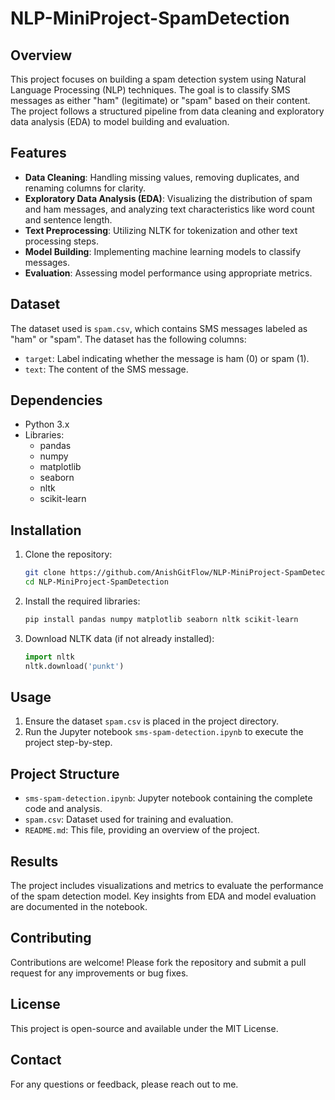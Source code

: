 # NLP-MiniProject-SpamDetection

## Overview
This project focuses on building a spam detection system using Natural Language Processing (NLP) techniques. The goal is to classify SMS messages as either "ham" (legitimate) or "spam" based on their content. The project follows a structured pipeline from data cleaning and exploratory data analysis (EDA) to model building and evaluation.

## Features
- **Data Cleaning**: Handling missing values, removing duplicates, and renaming columns for clarity.
- **Exploratory Data Analysis (EDA)**: Visualizing the distribution of spam and ham messages, and analyzing text characteristics like word count and sentence length.
- **Text Preprocessing**: Utilizing NLTK for tokenization and other text processing steps.
- **Model Building**: Implementing machine learning models to classify messages.
- **Evaluation**: Assessing model performance using appropriate metrics.

## Dataset
The dataset used is `spam.csv`, which contains SMS messages labeled as "ham" or "spam". The dataset has the following columns:
- `target`: Label indicating whether the message is ham (0) or spam (1).
- `text`: The content of the SMS message.

## Dependencies
- Python 3.x
- Libraries:
  - pandas
  - numpy
  - matplotlib
  - seaborn
  - nltk
  - scikit-learn

## Installation
1. Clone the repository:
   ```bash
   git clone https://github.com/AnishGitFlow/NLP-MiniProject-SpamDetection.git
   cd NLP-MiniProject-SpamDetection
   ```
2. Install the required libraries:
   ```bash
   pip install pandas numpy matplotlib seaborn nltk scikit-learn
   ```
3. Download NLTK data (if not already installed):
   ```python
   import nltk
   nltk.download('punkt')
   ```

## Usage
1. Ensure the dataset `spam.csv` is placed in the project directory.
2. Run the Jupyter notebook `sms-spam-detection.ipynb` to execute the project step-by-step.

## Project Structure
- `sms-spam-detection.ipynb`: Jupyter notebook containing the complete code and analysis.
- `spam.csv`: Dataset used for training and evaluation.
- `README.md`: This file, providing an overview of the project.

## Results
The project includes visualizations and metrics to evaluate the performance of the spam detection model. Key insights from EDA and model evaluation are documented in the notebook.

## Contributing
Contributions are welcome! Please fork the repository and submit a pull request for any improvements or bug fixes.

## License
This project is open-source and available under the MIT License.

## Contact
For any questions or feedback, please reach out to me.
